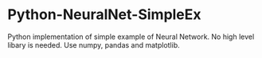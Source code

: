 # Python-NeuralNet-SimpleEx
Python implementation of simple example of Neural Network. No high level libary is needed. Use numpy, pandas and matplotlib.
